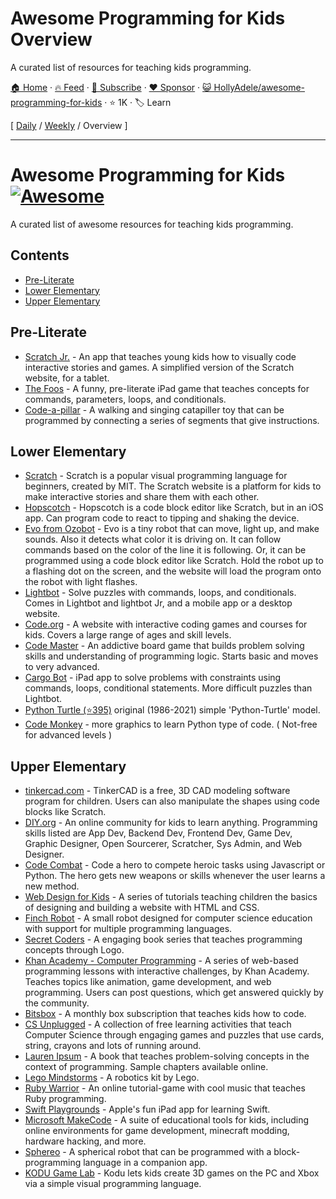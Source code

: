 # Awesome Programming for Kids Overview

A curated list of resources for teaching kids programming. 

[🏠 Home](/README.md) · [🔥 Feed](https://www.trackawesomelist.com/HollyAdele/awesome-programming-for-kids/rss.xml) · [📮 Subscribe](https://trackawesomelist.us17.list-manage.com/subscribe?u=d2f0117aa829c83a63ec63c2f&id=36a103854c) · [❤️  Sponsor](https://github.com/sponsors/theowenyoung) · [😺 HollyAdele/awesome-programming-for-kids](https://github.com/HollyAdele/awesome-programming-for-kids) · ⭐ 1K · 🏷️ Learn

[ [Daily](/content/HollyAdele/awesome-programming-for-kids/README.md) / [Weekly](/content/HollyAdele/awesome-programming-for-kids/week/README.md) / Overview ]

---

# Awesome Programming for Kids [![Awesome](https://cdn.rawgit.com/sindresorhus/awesome/d7305f38d29fed78fa85652e3a63e154dd8e8829/media/badge.svg)](https://github.com/sindresorhus/awesome)

A curated list of awesome resources for teaching kids programming.

## Contents

*   [Pre-Literate](#pre-literate)
*   [Lower Elementary](#lower-elementary)
*   [Upper Elementary](#upper-elementary)

## Pre-Literate

*   [Scratch Jr.](https://www.scratchjr.org/) - An app that teaches young kids how to visually code interactive stories and games. A simplified version of the Scratch website, for a tablet.
*   [The Foos](https://itunes.apple.com/app/id923441570) - A funny, pre-literate iPad game that teaches concepts for commands, parameters, loops, and conditionals.
*   [Code-a-pillar](https://www.fisher-price.com/en-us/product/think-learn-code-a-pillar-twist-gfp25) - A walking and singing catapiller toy that can be programmed by connecting a series of segments that give instructions.

## Lower Elementary

*   [Scratch](https://scratch.mit.edu/) - Scratch is a popular visual programming language for beginners, created by MIT. The Scratch website is a platform for kids to make interactive stories and share them with each other.
*   [Hopscotch](https://www.gethopscotch.com/) - Hopscotch is a code block editor like Scratch, but in an iOS app. Can program code to react to tipping and shaking the device.
*   [Evo from Ozobot](https://ozoblockly.com/editor?lang=en\&robot=evo\&mode=2) - Evo is a tiny robot that can move, light up, and make sounds. Also it detects what color it is driving on. It can follow commands based on the color of the line it is following. Or, it can be programmed using a code block editor like Scratch. Hold the robot up to a flashing dot on the screen, and the website will load the program onto the robot with light flashes.
*   [Lightbot](https://lightbot.com/) - Solve puzzles with commands, loops, and conditionals. Comes in Lightbot and lightbot Jr, and a mobile app or a desktop website.
*   [Code.org](https://studio.code.org/) - A website with interactive coding games and courses for kids. Covers a large range of ages and skill levels.
*   [Code Master](https://www.thinkfun.com/products/code-master/) - An addictive board game that builds problem solving skills and understanding of programming logic. Starts basic and moves to very advanced.
*   [Cargo Bot](https://itunes.apple.com/us/app/cargo-bot/id519690804?mt=8) - iPad app to solve problems with constraints using commands, loops, conditional statements. More difficult puzzles than Lightbot.
*   [Python Turtle (⭐395)](https://github.com/PythonTurtle/PythonTurtle) original (1986-2021) simple 'Python-Turtle' model.
*   [Code Monkey](https://app.codemonkey.com/users/sign_up/student/age) - more graphics to learn Python type of code. ( Not-free for advanced levels )

## Upper Elementary

*   [tinkercad.com](https://www.tinkercad.com/things?type=codeblocks\&view_mode=default) - TinkerCAD is a free, 3D CAD modeling software program for children. Users can also manipulate the shapes using code blocks like Scratch.
*   [DIY.org](https://diy.org/skills) - An online community for kids to learn anything.  Programming skills listed are App Dev, Backend Dev, Frontend Dev, Game Dev, Graphic Designer, Open Sourcerer, Scratcher, Sys Admin, and Web Designer.
*   [Code Combat](https://codecombat.com/) - Code a hero to compete heroic tasks using Javascript or Python. The hero gets new weapons or skills whenever the user learns a new method.
*   [Web Design for Kids](https://webdesign.tutsplus.com/series/web-design-for-kids--cms-823) - A series of tutorials teaching children the basics of designing and building a website with HTML and CSS.
*   [Finch Robot](https://www.birdbraintechnologies.com/finch2/) - A small robot designed for computer science education with support for multiple programming languages.
*   [Secret Coders](http://www.secret-coders.com/buy-the-books/) - A engaging book series that teaches programming concepts through Logo.
*   [Khan Academy - Computer Programming](https://www.khanacademy.org/computing/computer-programming) - A series of web-based programming lessons with interactive challenges, by Khan Academy. Teaches topics like animation, game development, and web programming.  Users can post questions, which get answered quickly by the community.
*   [Bitsbox](https://bitsbox.com/) - A monthly box subscription that teaches kids how to code.
*   [CS Unplugged](http://csunplugged.org/) - A collection of free learning activities that teach Computer Science through engaging games and puzzles that use cards, string, crayons and lots of running around.
*   [Lauren Ipsum](http://laurenipsum.org/) - A book that teaches problem-solving concepts in the context of programming.  Sample chapters available online.
*   [Lego Mindstorms](http://www.lego.com/en-us/mindstorms/?domainredir=mindstorms.lego.com) - A robotics kit by Lego.
*   [Ruby Warrior](https://www.bloc.io/ruby-warrior#/) - An online tutorial-game with cool music that teaches Ruby programming.
*   [Swift Playgrounds](http://www.apple.com/swift/playgrounds/) - Apple's fun iPad app for learning Swift.
*   [Microsoft MakeCode](https://www.microsoft.com/en-us/makecode) - A suite of educational tools for kids, including online environments for game development, minecraft modding, hardware hacking, and more.
*   [Sphereo](https://sphero.com/products/mini-at-home-learning-kit) - A spherical robot that can be programmed with a block-programming language in a companion app.
*   [KODU Game Lab](https://www.kodugamelab.com/) - Kodu lets kids create 3D games on the PC and Xbox via a simple visual programming language.

